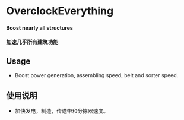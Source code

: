 # OverclockEverything

#### Boost nearly all structures
#### 加速几乎所有建筑功能

## Usage

* Boost power generation, assembling speed, belt and sorter speed.

## 使用说明

* 加快发电，制造，传送带和分拣器速度。
